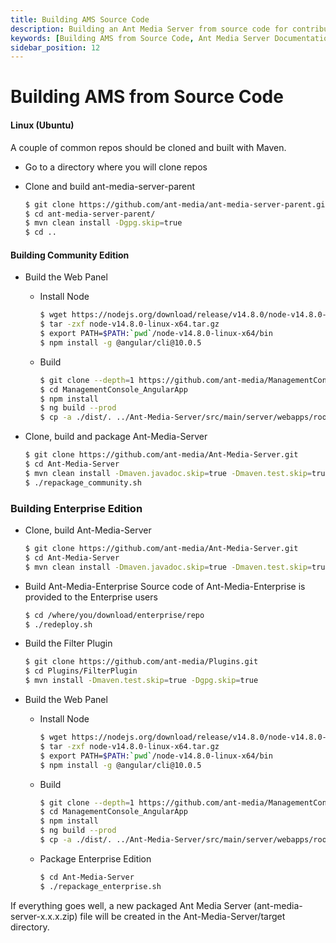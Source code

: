 ```yaml
---
title: Building AMS Source Code 
description: Building an Ant Media Server from source code for contribution or further development.
keywords: [Building AMS from Source Code, Ant Media Server Documentation, Ant Media Server Tutorials]
sidebar_position: 12
---
```


# Building AMS from Source Code

#### Linux (Ubuntu)

A couple of common repos should be cloned and built with Maven.

*   Go to a directory where you will clone repos
*   Clone and build ant-media-server-parent
    
    ```bash
    $ git clone https://github.com/ant-media/ant-media-server-parent.git
    $ cd ant-media-server-parent/
    $ mvn clean install -Dgpg.skip=true
    $ cd ..
    ```

#### Building Community Edition

*   Build the Web Panel
    *   Install Node
        
        ```bash
        $ wget https://nodejs.org/download/release/v14.8.0/node-v14.8.0-linux-x64.tar.gz
        $ tar -zxf node-v14.8.0-linux-x64.tar.gz
        $ export PATH=$PATH:`pwd`/node-v14.8.0-linux-x64/bin
        $ npm install -g @angular/cli@10.0.5 
        ```
        
    *   Build
        ```bash
        $ git clone --depth=1 https://github.com/ant-media/ManagementConsole_AngularApp.git;
        $ cd ManagementConsole_AngularApp
        $ npm install
        $ ng build --prod
        $ cp -a ./dist/. ../Ant-Media-Server/src/main/server/webapps/root/
         ```
       
   *   Clone, build and package Ant-Media-Server
   
       ```bash
       $ git clone https://github.com/ant-media/Ant-Media-Server.git
       $ cd Ant-Media-Server
       $ mvn clean install -Dmaven.javadoc.skip=true -Dmaven.test.skip=true -Dgpg.skip=true
       $ ./repackage_community.sh
        ```
        
### Building Enterprise Edition

*   Clone, build Ant-Media-Server
    ```bash   
    $ git clone https://github.com/ant-media/Ant-Media-Server.git
    $ cd Ant-Media-Server
    $ mvn clean install -Dmaven.javadoc.skip=true -Dmaven.test.skip=true -Dgpg.skip=true
    ```
    
*   Build Ant-Media-Enterprise Source code of Ant-Media-Enterprise is provided to the Enterprise users

    ```bash
    $ cd /where/you/download/enterprise/repo
    $ ./redeploy.sh
    ```
*   Build the Filter Plugin
    ```bash
    $ git clone https://github.com/ant-media/Plugins.git
    $ cd Plugins/FilterPlugin
    $ mvn install -Dmaven.test.skip=true -Dgpg.skip=true
    ```
    
*   Build the Web Panel
    *   Install Node
        ```bash
        $ wget https://nodejs.org/download/release/v14.8.0/node-v14.8.0-linux-x64.tar.gz
        $ tar -zxf node-v14.8.0-linux-x64.tar.gz
        $ export PATH=$PATH:`pwd`/node-v14.8.0-linux-x64/bin
        $ npm install -g @angular/cli@10.0.5 
        ```
        
    *   Build
        ```bash
        $ git clone --depth=1 https://github.com/ant-media/ManagementConsole_AngularApp.git;
        $ cd ManagementConsole_AngularApp
        $ npm install
        $ ng build --prod
        $ cp -a ./dist/. ../Ant-Media-Server/src/main/server/webapps/root/
        ```
    *   Package Enterprise Edition
        ```bash
        $ cd Ant-Media-Server
        $ ./repackage_enterprise.sh
        ```

If everything goes well, a new packaged Ant Media Server (ant-media-server-x.x.x.zip) file will be created in the Ant-Media-Server/target directory.
